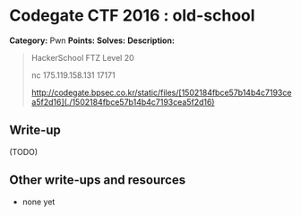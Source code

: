 # Codegate CTF 2016 : old-school

**Category:** Pwn
**Points:** 
**Solves:** 
**Description:**

> HackerSchool FTZ Level 20
> 
> 
> nc 175.119.158.131 17171
> 
> <http://codegate.bpsec.co.kr/static/files/[1502184fbce57b14b4c7193cea5f2d16](./1502184fbce57b14b4c7193cea5f2d16)>


## Write-up

(TODO)

## Other write-ups and resources

* none yet
